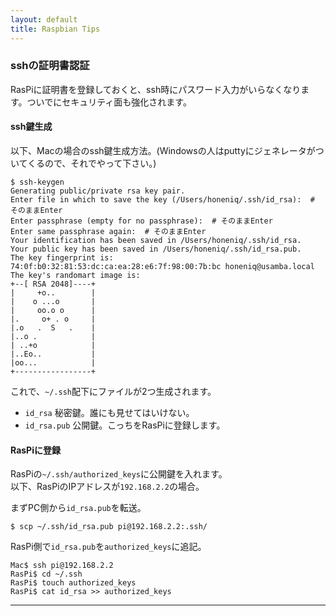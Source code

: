 ```yaml
---
layout: default  
title: Raspbian Tips 
---
```


### sshの証明書認証

RasPiに証明書を登録しておくと、ssh時にパスワード入力がいらなくなります。ついでにセキュリティ面も強化されます。

#### ssh鍵生成

以下、Macの場合のssh鍵生成方法。(Windowsの人はputtyにジェネレータがついてくるので、それでやって下さい。)

~~~
$ ssh-keygen
Generating public/private rsa key pair.
Enter file in which to save the key (/Users/honeniq/.ssh/id_rsa):  # そのままEnter
Enter passphrase (empty for no passphrase):  # そのままEnter
Enter same passphrase again:  # そのままEnter
Your identification has been saved in /Users/honeniq/.ssh/id_rsa.
Your public key has been saved in /Users/honeniq/.ssh/id_rsa.pub.
The key fingerprint is:
74:0f:b0:32:81:53:dc:ca:ea:28:e6:7f:98:00:7b:bc honeniq@usamba.local
The key's randomart image is:
+--[ RSA 2048]----+
|     +o..        |
|    o ...o       |
|     oo.o o      |
|.     o+ . o     |
|.o   .  S   .    |
|..o .            |
| ..+o            |
|..Eo..           |
|oo...            |
+-----------------+
~~~

これで、``~/.ssh``配下にファイルが2つ生成されます。

* ``id_rsa`` 秘密鍵。誰にも見せてはいけない。
* ``id_rsa.pub`` 公開鍵。こっちをRasPiに登録します。

#### RasPiに登録

RasPiの``~/.ssh/authorized_keys``に公開鍵を入れます。  
以下、RasPiのIPアドレスが``192.168.2.2``の場合。

まずPC側から``id_rsa.pub``を転送。

~~~
$ scp ~/.ssh/id_rsa.pub pi@192.168.2.2:.ssh/
~~~

RasPi側で``id_rsa.pub``を``authorized_keys``に追記。

~~~
Mac$ ssh pi@192.168.2.2
RasPi$ cd ~/.ssh
RasPi$ touch authorized_keys
RasPi$ cat id_rsa >> authorized_keys
~~~

---
